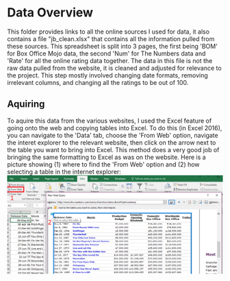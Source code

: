 # Data Overview
This folder provides links to all the online sources I used for data, it also contains a file "jb_clean.xlsx" that contains all the information pulled from these sources. This spreadsheet is split into 3 pages, the first being 'BOM' for Box Office Mojo data, the second 'Num' for The Numbers data and 'Rate' for all the online rating data together. The data in this file is not the raw data pulled from the website, it is cleaned and adjusted for relevance to the project. This step mostly involved changing date formats, removing irrelevant columns, and changing all the ratings to be out of 100. 

## Aquiring
To aquire this data from the various websites, I used the Excel feature of going onto the web and copying tables into Excel. To do this (in Excel 2016), you can navigate to the 'Data' tab, choose the 'From Web' option, navigate the interet explorer to the relevant website, then click on the arrow next to the table you want to bring into Excel. This method does a very good job of bringing the same formatting to Excel as was on the website. Here is a picture showing (1) where to find the 'From Web' option and (2) how selecting a table in the internet explorer: ![excel_scrape](https://github.com/atomaszewicz/Bond/blob/master/excel_scrape.png)
